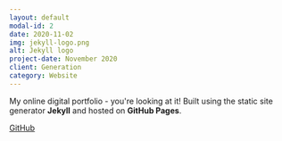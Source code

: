 ```yaml
---
layout: default
modal-id: 2
date: 2020-11-02
img: jekyll-logo.png
alt: Jekyll logo
project-date: November 2020
client: Generation
category: Website
---
```


My online digital portfolio - you're looking at it! Built using the static site generator **Jekyll** and hosted on **GitHub Pages**.

<a href="https://github.com/jacobcallear/jacobcallear.github.io">
  <i class="fa fa-fw fa-github"></i>
  GitHub
</a>
